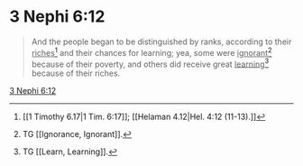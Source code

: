 # 3 Nephi 6:12

> And the people began to be distinguished by ranks, according to their <u>riches</u>[^a] and their chances for learning; yea, some were <u>ignorant</u>[^b] because of their poverty, and others did receive great <u>learning</u>[^c] because of their riches.

[3 Nephi 6:12](https://www.churchofjesuschrist.org/study/scriptures/bofm/3-ne/6?lang=eng&id=p12#p12)


[^a]: [[1 Timothy 6.17|1 Tim. 6:17]]; [[Helaman 4.12|Hel. 4:12 (11-13).]]
[^b]: TG [[Ignorance, Ignorant]].
[^c]: TG [[Learn, Learning]].
